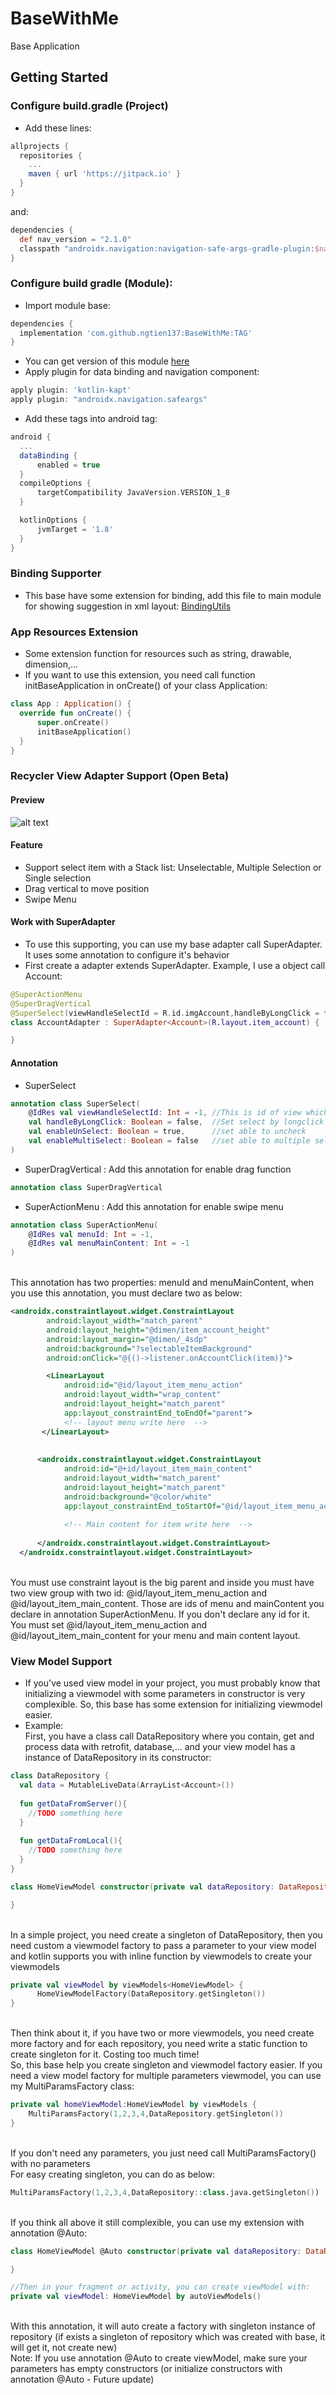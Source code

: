 # BaseWithMe
Base Application
## Getting Started
### Configure build.gradle (Project)
* Add these lines:
```gradle
allprojects {
  repositories {
    ...
    maven { url 'https://jitpack.io' }
  }
}
```
and:
```gradle
dependencies {
  def nav_version = "2.1.0"
  classpath "androidx.navigation:navigation-safe-args-gradle-plugin:$nav_version"
}
```

### Configure build gradle (Module):
* Import module base:
```gradle
dependencies {
  implementation 'com.github.ngtien137:BaseWithMe:TAG'
}
```
* You can get version of this module [here](https://jitpack.io/#ngtien137/BaseWithMe)
* Apply plugin for data binding and navigation component:
```gradle
apply plugin: 'kotlin-kapt'
apply plugin: "androidx.navigation.safeargs"
```
* Add these tags into android tag:
```gradle
android {
  ...
  dataBinding {
      enabled = true
  }
  compileOptions {
      targetCompatibility JavaVersion.VERSION_1_8
  }

  kotlinOptions {
      jvmTarget = '1.8'
  }
}
```

### Binding Supporter
* This base have some extension for binding, add this file to main module for showing suggestion in xml layout:
[BindingUtils](https://github.com/ngtien137/BaseWithMe/blob/master/app/src/main/java/com/lhd/view/basewithme/utils/BindingUtils.kt)

### App Resources Extension
* Some extension function for resources such as string, drawable, dimension,...
* If you want to use this extension, you need call function initBaseApplication in onCreate() of your class Application:

```kotlin
class App : Application() {
  override fun onCreate() {
      super.onCreate()
      initBaseApplication()
  }
}
```
### Recycler View Adapter Support (Open Beta)
#### Preview
![alt text](https://github.com/ngtien137/BaseWithMe/blob/master/git_resources/super_adapter.gif) 
#### Feature
- Support select item with a Stack<T> list: Unselectable, Multiple Selection or Single selection
- Drag vertical to move position
- Swipe Menu
#### Work with SuperAdapter
- To use this supporting, you can use my base adapter call SuperAdapter. It uses some annotation to configure it's behavior
- First create a adapter extends SuperAdapter. Example, I use a object call Account:
```kotlin
@SuperActionMenu
@SuperDragVertical
@SuperSelect(viewHandleSelectId = R.id.imgAccount,handleByLongClick = false,enableUnSelect = true,enableMultiSelect = false)
class AccountAdapter : SuperAdapter<Account>(R.layout.item_account) {

}
```
#### Annotation
* SuperSelect 
```kotlin
annotation class SuperSelect(
    @IdRes val viewHandleSelectId: Int = -1, //This is id of view which handle select event
    val handleByLongClick: Boolean = false,  //Set select by longclick or normal onclick
    val enableUnSelect: Boolean = true,      //set able to uncheck
    val enableMultiSelect: Boolean = false   //set able to multiple selection
)
```

* SuperDragVertical : Add this annotation for enable drag function
```kotlin
annotation class SuperDragVertical
```

* SuperActionMenu : Add this annotation for enable swipe menu
```kotlin
annotation class SuperActionMenu(
    @IdRes val menuId: Int = -1,
    @IdRes val menuMainContent: Int = -1
)
```
<br> This annotation has two properties: menuId and menuMainContent, when you use this annotation, you must declare two as below:
```xml
<androidx.constraintlayout.widget.ConstraintLayout
        android:layout_width="match_parent"
        android:layout_height="@dimen/item_account_height"
        android:layout_margin="@dimen/_4sdp"
        android:background="?selectableItemBackground"
        android:onClick="@{()->listener.onAccountClick(item)}">

        <LinearLayout
            android:id="@id/layout_item_menu_action"
            android:layout_width="wrap_content"
            android:layout_height="match_parent"
            app:layout_constraintEnd_toEndOf="parent">
            <!-- layout menu write here  -->
       </LinearLayout>
  
  
      <androidx.constraintlayout.widget.ConstraintLayout
            android:id="@+id/layout_item_main_content"
            android:layout_width="match_parent"
            android:layout_height="match_parent"
            android:background="@color/white"
            app:layout_constraintEnd_toStartOf="@id/layout_item_menu_action">
        
            <!-- Main content for item write here  -->
        
      </androidx.constraintlayout.widget.ConstraintLayout>
  </androidx.constraintlayout.widget.ConstraintLayout>
```
<br>You must use constraint layout is the big parent and inside you must have two view group with two id: @id/layout_item_menu_action and @id/layout_item_main_content. Those are ids of menu and mainContent you declare in annotation SuperActionMenu. If you don't declare any id for it. You must set @id/layout_item_menu_action and @id/layout_item_main_content for your menu and main content layout.

### View Model Support
* If you've used view model in your project, you must probably know that initializing a viewmodel with some parameters in constructor is very complexible. So, this base has some extension for initializing viewmodel easier.
* Example:
<br>First, you have a class call DataRepository where you contain, get and process data with retrofit, database,... and your view model has a instance of DataRepository in its constructor:
```kotlin
class DataRepository {
  val data = MutableLiveData(ArrayList<Account>())
  
  fun getDataFromServer(){
    //TODO something here
  }
  
  fun getDataFromLocal(){
    //TODO something here
  }
}

class HomeViewModel constructor(private val dataRepository: DataRepository) : ViewModel(){

}
```
<br>In a simple project, you need create a singleton of DataRepository, then you need custom a viewmodel factory to pass a parameter to your view model and kotlin supports you with inline function by viewmodels to create your viewmodels
```kotlin
private val viewModel by viewModels<HomeViewModel> {
      HomeViewModelFactory(DataRepository.getSingleton())
}
```
<br>Then think about it, if you have two or more viewmodels, you need create more factory and for each repository, you need write a static function to create singleton for it. Costing too much time!
<br>So, this base help you create singleton and viewmodel factory easier. If you need a view model factory for multiple parameters viewmodel, you can use my MultiParamsFactory class:
```kotlin
private val homeViewModel:HomeViewModel by viewModels {
    MultiParamsFactory(1,2,3,4,DataRepository.getSingleton())
}
```
<br>If you don't need any parameters, you just need call MultiParamsFactory() with no parameters
<br>For easy creating singleton, you can do as below:
```kotlin
MultiParamsFactory(1,2,3,4,DataRepository::class.java.getSingleton())
```
<br>If you think all above it still complexible, you can use my extension with annotation @Auto:
```kotlin
class HomeViewModel @Auto constructor(private val dataRepository: DataRepository) : ViewModel(){

}

//Then in your fragment or activity, you can create viewModel with:
private val viewModel: HomeViewModel by autoViewModels()
```
<br>With this annotation, it will auto create a factory with singleton instance of repository (if exists a singleton of repository which was created with base, it will get it, not create new)
<br>Note: If you use annotation @Auto to create viewModel, make sure your parameters has empty constructors (or initialize constructors with annotation @Auto - Future update)

